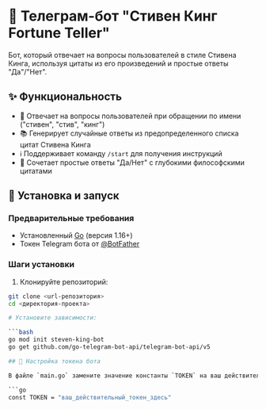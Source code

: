 # 🤖 Телеграм-бот "Стивен Кинг Fortune Teller"

Бот, который отвечает на вопросы пользователей в стиле Стивена Кинга, используя цитаты из его произведений и простые ответы "Да"/"Нет".

## ✨ Функциональность

- 🎯 Отвечает на вопросы пользователей при обращении по имени ("стивен", "стив", "кинг")
- 📚 Генерирует случайные ответы из предопределенного списка цитат Стивена Кинга
- ℹ️ Поддерживает команду `/start` для получения инструкций
- 🔮 Сочетает простые ответы "Да/Нет" с глубокими философскими цитатами

## 🚀 Установка и запуск

### Предварительные требования
- Установленный [Go](https://golang.org/dl/) (версия 1.16+)
- Токен Telegram бота от [@BotFather](https://t.me/BotFather)

### Шаги установки

1. Клонируйте репозиторий:
```bash
git clone <url-репозитория>
cd <директория-проекта>

# Установите зависимости:

```bash
go mod init steven-king-bot
go get github.com/go-telegram-bot-api/telegram-bot-api/v5

## 🔧 Настройка токена бота

В файле `main.go` замените значение константы `TOKEN` на ваш действительный токен:

```go
const TOKEN = "ваш_действительный_токен_здесь"
